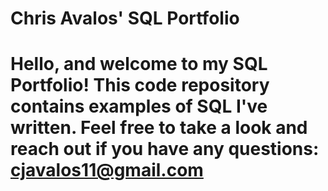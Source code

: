 # Chris Avalos' SQL Portfolio

# Hello, and welcome to my SQL Portfolio! This code repository contains examples of SQL I've written. Feel free to take a look and reach out if you have any questions: cjavalos11@gmail.com
